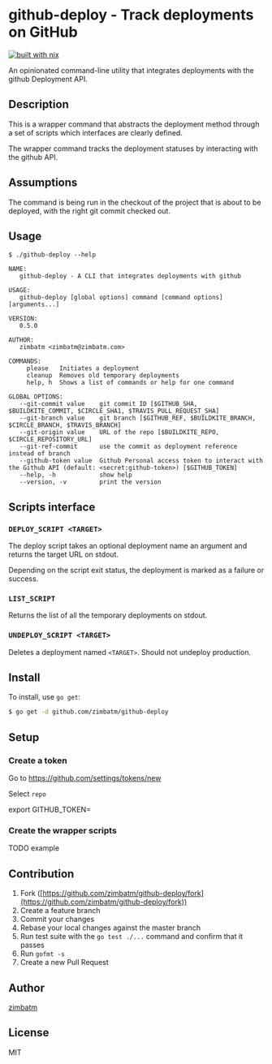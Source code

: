 # github-deploy - Track deployments on GitHub

[![built with nix](https://builtwithnix.org/badge.svg)](https://builtwithnix.org)

An opinionated command-line utility that integrates deployments with the github Deployment API.

## Description

This is a wrapper command that abstracts the deployment method through a set of scripts which interfaces are clearly defined.

The wrapper command tracks the deployment statuses by interacting with the github API.

## Assumptions

The command is being run in the checkout of the project that is about to be deployed, with the right
git commit checked out.

## Usage

`$ ./github-deploy --help`
```
NAME:
   github-deploy - A CLI that integrates deployments with github

USAGE:
   github-deploy [global options] command [command options] [arguments...]

VERSION:
   0.5.0

AUTHOR:
   zimbatm <zimbatm@zimbatm.com>

COMMANDS:
     please   Initiates a deployment
     cleanup  Removes old temporary deployments
     help, h  Shows a list of commands or help for one command

GLOBAL OPTIONS:
   --git-commit value    git commit ID [$GITHUB_SHA, $BUILDKITE_COMMIT, $CIRCLE_SHA1, $TRAVIS_PULL_REQUEST_SHA]
   --git-branch value    git branch [$GITHUB_REF, $BUILDKITE_BRANCH, $CIRCLE_BRANCH, $TRAVIS_BRANCH]
   --git-origin value    URL of the repo [$BUILDKITE_REPO, $CIRCLE_REPOSITORY_URL]
   --git-ref-commit      use the commit as deployment reference instead of branch
   --github-token value  Github Personal access token to interact with the Github API (default: <secret:github-token>) [$GITHUB_TOKEN]
   --help, -h            show help
   --version, -v         print the version
```
## Scripts interface

### `DEPLOY_SCRIPT <TARGET>`

The deploy script takes an optional deployment name an argument and returns the target URL on stdout.

Depending on the script exit status, the deployment is marked as a failure or success.

### `LIST_SCRIPT`

Returns the list of all the temporary deployments on stdout.

### `UNDEPLOY_SCRIPT <TARGET>`

Deletes a deployment named `<TARGET>`. Should not undeploy production.

## Install

To install, use `go get`:

```bash
$ go get -d github.com/zimbatm/github-deploy
```

## Setup

### Create a token

Go to https://github.com/settings/tokens/new

Select `repo`

export GITHUB_TOKEN=<new-token>

### Create the wrapper scripts

TODO example

## Contribution

1. Fork ([https://github.com/zimbatm/github-deploy/fork](https://github.com/zimbatm/github-deploy/fork))
1. Create a feature branch
1. Commit your changes
1. Rebase your local changes against the master branch
1. Run test suite with the `go test ./...` command and confirm that it passes
1. Run `gofmt -s`
1. Create a new Pull Request

## Author

[zimbatm](https://github.com/zimbatm)

## License

MIT
